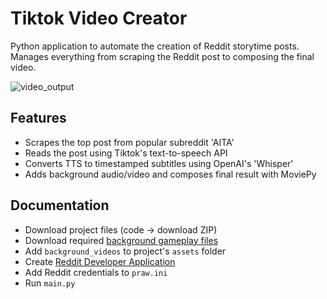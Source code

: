 # Tiktok Video Creator
Python application to automate the creation of Reddit storytime posts. \
Manages everything from scraping the Reddit post to composing the final video. 

![video_output](https://github.com/Shynee1/TiktokVideoCreator/assets/87081214/8a096d16-1aeb-4b19-9f33-03cfde5330c0)

## **Features**
- Scrapes the top post from popular subreddit 'AITA'
- Reads the post using Tiktok's text-to-speech API
- Converts TTS to timestamped subtitles using OpenAI's 'Whisper'
- Adds background audio/video and composes final result with MoviePy
  
## **Documentation**
- Download project files (code -> download ZIP)
- Download required [background gameplay files](https://drive.google.com/drive/folders/1TWEpfcW3aq6tcTMpgAP9RhPVDR6HpWza?usp=sharing)
- Add `background_videos` to project's `assets` folder
- Create [Reddit Developer Application](https://old.reddit.com/prefs/apps/)
- Add Reddit credentials to `praw.ini`
- Run `main.py`
